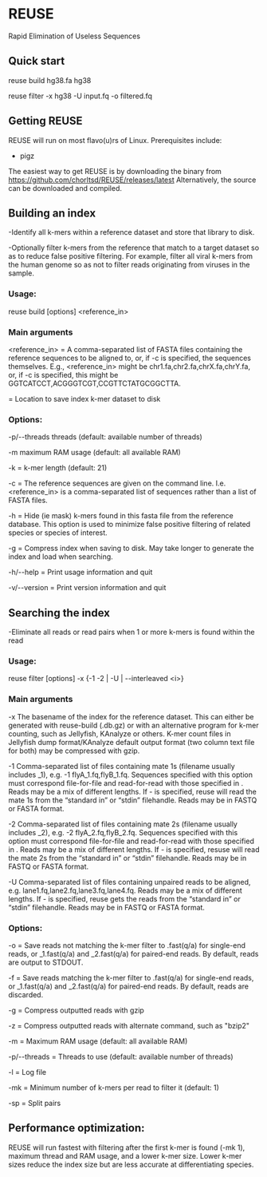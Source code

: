 # REUSE
Rapid Elimination of Useless Sequences

## Quick start
reuse build hg38.fa hg38

reuse filter -x hg38 -U input.fq -o filtered.fq

## Getting REUSE

REUSE will run on most flavo(u)rs of Linux. Prerequisites include:
- pigz

The easiest way to get REUSE is by downloading the binary from https://github.com/chorltsd/REUSE/releases/latest
Alternatively, the source can be downloaded and compiled.

## Building an index
-Identify all k-mers within a reference dataset and store that library to disk.

-Optionally filter k-mers from the reference that match to a target dataset so as to reduce false positive filtering. For example, filter all viral k-mers from the human genome so as not to filter reads originating from viruses in the sample.


### Usage:
reuse build [options] <reference_in> <index>

### Main arguments
<reference_in> = A comma-separated list of FASTA files containing the reference sequences to be aligned to, or, if -c is specified, the sequences themselves. E.g., <reference_in> might be chr1.fa,chr2.fa,chrX.fa,chrY.fa, or, if -c is specified, this might be GGTCATCCT,ACGGGTCGT,CCGTTCTATGCGGCTTA.

<index> = Location to save index k-mer dataset to disk


### Options:
-p/--threads threads (default: available number of threads)

-m maximum RAM usage (default: all available RAM)

-k = k-mer length (default: 21)

-c = The reference sequences are given on the command line. I.e. <reference_in> is a comma-separated list of sequences rather than a list of FASTA files.

-h = Hide (ie mask) k-mers found in this fasta file from the reference database. This option is used to minimize false positive filtering of related species or species of interest.

-g = Compress index when saving to disk. May take longer to generate the index and load when searching.

-h/--help = Print usage information and quit

-v/--version = Print version information and quit



## Searching the index
-Eliminate all reads or read pairs when 1 or more k-mers is found within the read

### Usage:
reuse filter [options] -x <index> {-1 <m1> -2 <m2> | -U <r> | --interleaved \<i\>\}

### Main arguments
-x <index>
The basename of the index for the reference dataset. This can either be generated with reuse-build (.db.gz) or with an alternative program for k-mer counting, such as Jellyfish, KAnalyze or others. K-mer count files in Jellyfish dump format/KAnalyze default output format (two column text file for both) may be compressed with gzip.

-1 <m1>
Comma-separated list of files containing mate 1s (filename usually includes _1), e.g. -1 flyA_1.fq,flyB_1.fq. Sequences specified with this option must correspond file-for-file and read-for-read with those specified in <m2>. Reads may be a mix of different lengths. If - is specified, reuse will read the mate 1s from the “standard in” or “stdin” filehandle. Reads may be in FASTQ or FASTA format.

-2 <m2>
Comma-separated list of files containing mate 2s (filename usually includes _2), e.g. -2 flyA_2.fq,flyB_2.fq. Sequences specified with this option must correspond file-for-file and read-for-read with those specified in <m1>. Reads may be a mix of different lengths. If - is specified, resuse will read the mate 2s from the “standard in” or “stdin” filehandle. Reads may be in FASTQ or FASTA format.

-U <r>
Comma-separated list of files containing unpaired reads to be aligned, e.g. lane1.fq,lane2.fq,lane3.fq,lane4.fq. Reads may be a mix of different lengths. If - is specified, reuse gets the reads from the “standard in” or “stdin” filehandle. Reads may be in FASTQ or FASTA format.


### Options:
-o <output> = Save reads not matching the k-mer filter to <output>.fast(q/a) for single-end reads, or <output>_1.fast(q/a) and <output>_2.fast(q/a) for paired-end reads. By default, reads are output to STDOUT.
  
-f <filtered> = Save reads matching the k-mer filter to <filtered>.fast(q/a) for single-end reads, or <filtered>_1.fast(q/a) and <filtered>_2.fast(q/a) for paired-end reads. By default, reads are discarded.
  
-g = Compress outputted reads with gzip

-z <command> = Compress outputted reads with alternate command, such as "bzip2"

-m = Maximum RAM usage (default: all available RAM)

-p/--threads = Threads to use (default: available number of threads)

-l <log> = Log file
  
-mk = Minimum number of k-mers per read to filter it (default: 1)

-sp = Split pairs


## Performance optimization:
REUSE will run fastest with filtering after the first k-mer is found (-mk 1), maximum thread and RAM usage, and a lower k-mer size. Lower k-mer sizes reduce the index size but are less accurate at differentiating species.
